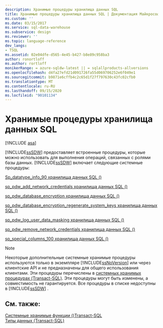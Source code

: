 ```yaml
---
description: Хранимые процедуры хранилища данных SQL
title: Хранимые процедуры хранилища данных SQL | Документация Майкрософт
ms.custom: ''
ms.date: 03/15/2017
ms.service: sql-data-warehouse
ms.subservice: design
ms.reviewer: ''
ms.topic: language-reference
dev_langs:
- TSQL
ms.assetid: 02e04dfe-d565-4e45-b427-b8e89c958ba3
author: ronortloff
ms.author: rortloff
monikerRange: = azure-sqldw-latest || = sqlallproducts-allversions
ms.openlocfilehash: d4fa27efd21d091726fa55d069706252e6f049e1
ms.sourcegitcommit: b9871e6cffb4c2c65d1f27f797630c43fc02cfb0
ms.translationtype: MT
ms.contentlocale: ru-RU
ms.lasthandoff: 09/15/2020
ms.locfileid: "90101134"
---
```

# <a name="sql-data-warehouse-stored-procedures"></a>Хранимые процедуры хранилища данных SQL
[!INCLUDE [asa](../../includes/applies-to-version/asa.md)]

  [!INCLUDE[ssSDW](../../includes/sssdw-md.md)] предоставляет встроенные процедуры, которые можно использовать для выполнения операций, связанных с ролями базы данных. [!INCLUDE[ssSDW](../../includes/sssdw-md.md)] включает следующие системные процедуры:  
  
<a name="AggregateFunctions"></a>[Sp_datatype_info_90 хранилища данных SQL &#40;&#41;](../../relational-databases/system-stored-procedures/sp-datatype-info-90-sql-data-warehouse.md)  
  
 [sp_pdw_add_network_credentials хранилища данных SQL &#40;&#41;](../../relational-databases/system-stored-procedures/sp-pdw-add-network-credentials-sql-data-warehouse.md)  
  
 [sp_pdw_database_encryption хранилища данных SQL &#40;&#41;](../../relational-databases/system-stored-procedures/sp-pdw-database-encryption-sql-data-warehouse.md)  
  
 [sp_pdw_database_encryption_regenerate_system_keys хранилища данных SQL &#40;&#41;](../../relational-databases/system-stored-procedures/sp-pdw-database-encryption-regenerate-system-keys-sql-data-warehouse.md)  
  
 [sp_pdw_log_user_data_masking хранилища данных SQL &#40;&#41;](../../relational-databases/system-stored-procedures/sp-pdw-log-user-data-masking-sql-data-warehouse.md)  
  
 [sp_pdw_remove_network_credentials хранилища данных SQL &#40;&#41;](../../relational-databases/system-stored-procedures/sp-pdw-remove-network-credentials-sql-data-warehouse.md)  
  
 [sp_special_columns_100 хранилища данных SQL &#40;&#41;](../../relational-databases/system-stored-procedures/sp-special-columns-100-sql-data-warehouse.md)  
  
> [!NOTE]  
>  Некоторые дополнительные системные хранимые процедуры используются только в экземпляре [!INCLUDE[ssNoVersion](../../includes/ssnoversion-md.md)] или через клиентские API и не предназначены для общего использования клиентами. Эти процедуры перечислены в [системных хранимых процедурах (Transact-SQL)](https://msdn.microsoft.com/library/ms187961.aspx). Эти процедуры могут быть изменены, а совместимость не гарантируется. Все процедуры в списке недоступны в [!INCLUDE[ssSDW](../../includes/sssdw-md.md)] .  
  
## <a name="see-also"></a>См. также:  
 [Системные хранимые функции &#40;&#41;Transact-SQL ](~/relational-databases/system-functions/system-functions-category-transact-sql.md)   
 [Типы данных (Transact-SQL)](../../t-sql/data-types/data-types-transact-sql.md)  
  
  
